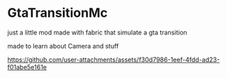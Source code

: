 # GtaTransitionMc

just a little mod made with fabric that simulate a gta transition

made to learn about Camera and stuff




https://github.com/user-attachments/assets/f30d7986-1eef-4fdd-ad23-f01abe5e161e

